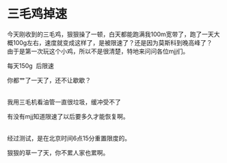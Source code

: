 # 三毛鸡掉速


今天刚收到的三毛鸡，狠狠操了一顿，白天都能跑满我100m宽带了，跑了一天大概100g左右，速度就变成这样了，是被限速了？还是因为莫斯科到晚高峰了？<br />
<img id="aimg_KA6m6" onclick="zoom(this, this.src, 0, 0, 0)" class="zoom" src="https://i.loli.net/2020/10/24/mJPwkEFbIU7z2VH.jpg" onmouseover="img_onmouseoverfunc(this)" onload="thumbImg(this)" border="0" alt="" /><br />
由于是第一次玩这个小鸡，所以不是很清楚，特地来问问各位mjj们。

每天150g&nbsp;&nbsp;后限速

你都艹了一天了，还不让歇歇？<br />
<br />
<img src="static/image/smiley/default/titter.gif" smilieid="9" border="0" alt="" /><img src="static/image/smiley/default/titter.gif" smilieid="9" border="0" alt="" /><img src="static/image/smiley/default/titter.gif" smilieid="9" border="0" alt="" />

我用三毛机看油管一直很垃圾，缓冲受不了

有没有mjj知道限速了以后要多久才能恢复啊。

<img id="aimg_BEXA8" onclick="zoom(this, this.src, 0, 0, 0)" class="zoom" src="https://www.png8.com/imgs/2020/10/9a52dda0ded22d52.jpeg" onmouseover="img_onmouseoverfunc(this)" onload="thumbImg(this)" border="0" alt="" /><br />
<br />
经过测试，是在北京时间6点15分重置限度的。

狠狠的草一了天，你不累人家也累啊。
